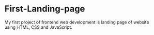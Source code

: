 # First-Landing-page
My first project of frontend web development is landing page of website using HTML, CSS and JavaScript.
